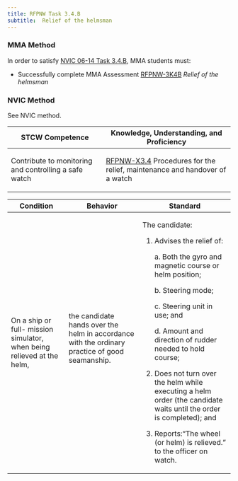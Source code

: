 ```yaml
---
title: RFPNW Task 3.4.B 
subtitle:  Relief of the helmsman
---
```



### MMA Method

In order to satisfy  [NVIC 06-14  Task  3.4.B](/stcw23/assets/images/nvic-06-14.pdf), MMA students must:

* Successfully complete MMA Assessment  [RFPNW-3K4B](RFPNW-3K4B) *Relief of the helmsman*


### NVIC Method

<a onclick="togglevisibility('nvic_methods')" >See NVIC method.</a>

<div id='nvic_methods' class='hide'>

<table>
<thead>
<tr>
<th class='forty'> STCW Competence </th>
<th class='sixty'> Knowledge, Understanding, and Proficiency </th>
</tr>
</thead>




<tbody>
<tr><td markdown='1'>

Contribute to monitoring and controlling a safe watch

</td><td markdown='1'>

[RFPNW-X3.4](../../tables/24.html#RFPNW-X3.4) Procedures for the relief, maintenance and handover of a watch

</td></tr>


</tbody>
</table>


<table>
<thead>
<tr><th class='twenty'>  Condition </th><th class='twenty'> Behavior </th><th  class='sixty'>Standard </th></tr>
</thead>
<tbody >



<tr><td markdown='1'>

On a ship or full- mission simulator, when being relieved at the helm,

</td><td markdown='1'>

the candidate hands over the helm in accordance with the ordinary practice of good seamanship.

<br>

<div class="tooltip">
<span class="tooltiptext">
</span>
</div>


</td><td markdown='1'>

The candidate:

1. Advises the relief of:

	a. Both the gyro and magnetic course or helm position;

	b. Steering mode;

	c. Steering unit in use; and 

	d. Amount and direction of rudder needed to hold course;

2. Does not turn over the helm while executing a helm order (the candidate waits until the order is completed); and
3. Reports:“The wheel (or helm) is relieved.” to the officer on watch.

</td></tr>
</tbody>
</table>
</div>

